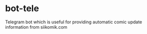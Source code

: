 # bot-tele
Telegram bot which is useful for providing automatic comic update information from siikomik.com
